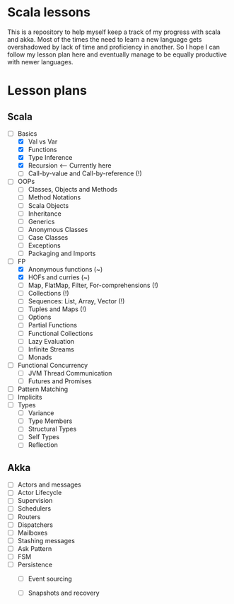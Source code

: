 # Scala lessons

This is a repository to help myself keep a track of my progress with scala and akka. Most of the times the 
need to learn a new language gets overshadowed by lack of time and proficiency in another. So I hope I can follow
my lesson plan here and eventually manage to be equally productive with newer languages.

# Lesson plans
## Scala
- [ ] Basics 
    - [x] Val vs Var
    - [x] Functions
    - [x] Type Inference
    - [x] Recursion <-- Currently here
    - [ ] Call-by-value and Call-by-reference (!)
- [ ] OOPs
    - [ ] Classes, Objects and Methods
    - [ ] Method Notations
    - [ ] Scala Objects
    - [ ] Inheritance
    - [ ] Generics
    - [ ] Anonymous Classes
    - [ ] Case Classes
    - [ ] Exceptions
    - [ ] Packaging and Imports
- [ ] FP
    - [x] Anonymous functions (~)
    - [x] HOFs and curries (~)
    - [ ] Map, FlatMap, Filter, For-comprehensions (!)
    - [ ] Collections (!)
    - [ ] Sequences: List, Array, Vector (!)
    - [ ] Tuples and Maps (!)
    - [ ] Options
    - [ ] Partial Functions
    - [ ] Functional Collections
    - [ ] Lazy Evaluation
    - [ ] Infinite Streams
    - [ ] Monads
- [ ] Functional Concurrency
    - [ ] JVM Thread Communication
    - [ ] Futures and Promises
- [ ] Pattern Matching
- [ ] Implicits
- [ ] Types
    - [ ] Variance
    - [ ] Type Members
    - [ ] Structural Types
    - [ ] Self Types
    - [ ] Reflection
    
## Akka
- [ ] Actors and messages
- [ ] Actor Lifecycle
- [ ] Supervision
- [ ] Schedulers
- [ ] Routers
- [ ] Dispatchers
- [ ] Mailboxes
- [ ] Stashing messages
- [ ] Ask Pattern
- [ ] FSM
- [ ] Persistence
    - [ ] Event sourcing
    - [ ] Snapshots and recovery


